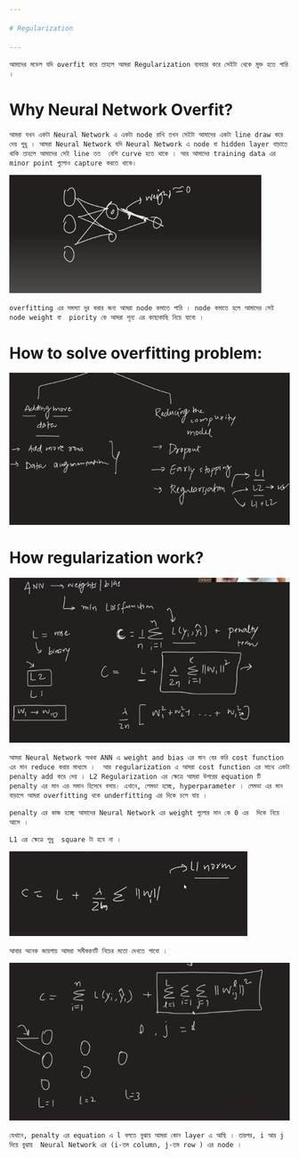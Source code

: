 ```yaml
---

# Regularization 

---
```


`আমাদের মডেল যদি overfit করে তাহলে আমরা Regularization ব্যবহার করে সেইটা থেকে মুক্ত হতে পারি । `


# Why Neural Network Overfit?

`আমরা যখন একটা Neural Network এ একটা node রাখি তখন সেইটা আমাদের একটা line draw করে দেয় শুধু । আমরা Neural Network যদি Neural Network এ node বা hidden layer বাড়াতে থাকি তাহলে আমাদের সেই line তত  বেশি curve হতে থাকে । আর আমাদের training data এর minor point গুলোও capture করতে থাকে।  `

![Alt text](image-144.png)


` overfitting এর সমস্যা দুর করার জন্য আমরা node কমাতে পারি । node কমাতে হলে আমাদের সেই node weight বা  piority কে আমরা শূন্য এর কাছাকাছি নিয়ে যাবো । `


# How to solve overfitting problem:

![Alt text](image-145.png)


# How regularization work?

![Alt text](image-146.png)

`আমরা Neural Network অথবা ANN এ weight and bias এর মান বের করি cost function এর মান reduce করার মাধ্যমে ।  আর regularization এ আমরা cost function এর সাথে একটা penalty add করে দেয় । L2 Regularization এর ক্ষেত্রে আমরা উপরের equation টি penalty এর মান এর সমান হিসেবে বসায়। এখানে, লেমডা হচ্ছে, hyperparameter । লেমডা এর মান বাড়ালে আমরা overfitting থকে underfitting এর দিকে চলে যায় ।  `

`penalty এর কাজ হচ্ছে আমাদের Neural Network এর weight গুলোর মান কে 0 এর  দিকে নিয়ে আসে । `

` L1 এর ক্ষেত্রে শুধু  square টা হবে না ।  `

![Alt text](image-147.png)


` আবার অনেক জায়গায় আমরা সমীকরণটি নিচের মতো দেখতে পাবো । `

![Alt text](image-148.png)

`যেখানে, penalty এর equation এ l বলতে বুঝায় আমরা কোন layer এ আছি । তারপর, i আর j দিয়ে বুঝায়  Neural Network এর (i-তম column, j-তম row ) এর node । `



